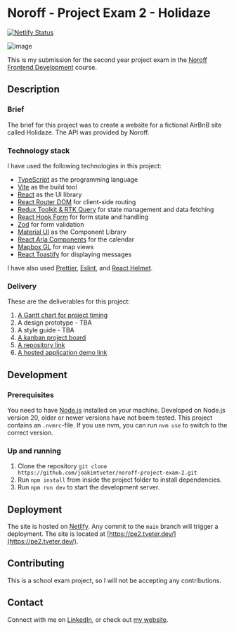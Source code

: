 # Noroff - Project Exam 2 - Holidaze

[![Netlify Status](https://api.netlify.com/api/v1/badges/8959ff9e-6331-4e58-b8f7-09b021bf3a2a/deploy-status)](https://app.netlify.com/sites/leafy-gnome-14e021/deploys)

![image](https://pe2.tveter.dev/screenshot.png)

This is my submission for the second year project exam in the [Noroff Frontend Development](https://www.noroff.no/en/studies/vocational-school/front-end-development) course.

## Description

### Brief

The brief for this project was to create a website for a fictional AirBnB site called Holidaze.
The API was provided by Noroff.

### Technology stack

I have used the following technologies in this project:

- [TypeScript](https://www.typescriptlang.org/) as the programming language
- [Vite](https://vitejs.dev/) as the build tool
- [React](https://reactjs.org/) as the UI library
- [React Router DOM](https://reactrouter.com/) for client-side routing
- [Redux Toolkit & RTK Query](https://redux-toolkit.js.org/) for state management and data fetching
- [React Hook Form](https://react-hook-form.com/) for form state and handling
- [Zod](https://zod.dev/) for form validation
- [Material UI](https://mui.com/) as the Component Library
- [React Aria Components](https://react-spectrum.adobe.com/react-aria/react-aria-components.html) for the calendar
- [Mapbox GL](https://www.mapbox.com/) for map views
- [React Toastify](https://fkhadra.github.io/react-toastify/introduction/) for displaying messages

I have also used [Prettier](https://prettier.io/), [Eslint](https://eslint.org/), and [React Helmet](https://github.com/nfl/react-helmet).

### Delivery

These are the deliverables for this project:

1. [A Gantt chart for project timing](https://github.com/users/joakimtveter/projects/5/views/4)
2. A design prototype - TBA
3. A style guide - TBA
4. [A kanban project board](https://github.com/users/joakimtveter/projects/5/views/1)
5. [A repository link](https://github.com/joakimtveter/noroff-project-exam-2)
6. [A hosted application demo link](https://pe2.tveter.dev/)

## Development

### Prerequisites

You need to have [Node.js](https://nodejs.org/en/) installed on your machine.
Developed on Node.js version 20, older or newer versions have not beem tested.
This project contains an `.nvmrc`-file. If you use nvm, you can run `nvm use` to switch to the correct version.

### Up and running

1. Clone the repository `git clone https://github.com/joakimtveter/noroff-project-exam-2.git`
2. Run `npm install` from inside the project folder to install dependencies.
3. Run `npm run dev` to start the development server.

## Deployment

The site is hosted on [Netlify](https://netlify.com/). Any commit to the `main` branch will trigger a deployment.
The site is located at [https://pe2.tveter.dev/](https://pe2.tveter.dev/).

## Contributing

This is a school exam project, so I will not be accepting any contributions.

## Contact

Connect with me on [LinkedIn](https://www.linkedin.com/in/joakim-tveter), or check out [my website](https://joakimtveter.no).
